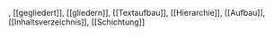 , [[gegliedert]], [[gliedern]], [[Textaufbau]], [[Hierarchie]], [[Aufbau]], [[Inhaltsverzeichnis]], [[Schichtung]]